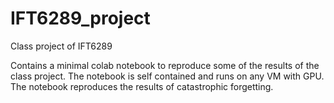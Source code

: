 # IFT6289_project
Class project of IFT6289

Contains a minimal colab notebook to reproduce some of the results of the class project. 
The notebook is self contained and runs on any VM with GPU. 
The notebook reproduces the results of catastrophic forgetting.

